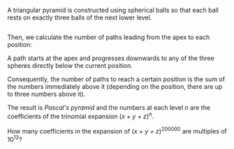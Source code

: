 <p>A triangular pyramid is constructed using spherical balls so that each ball rests on exactly three balls of the next lower level.</p>
<div class="center"><img src="project/images/p154_pyramid.png" class="dark_img" alt="" /></div>
<p>Then, we calculate the number of paths leading from the apex to each position:</p>
<p>A path starts at the apex and progresses downwards to any of the three spheres directly below the current position.</p>
<p>Consequently, the number of paths to reach a certain position is the sum of the numbers immediately above it (depending on the position, there are up to three numbers above it).</p>
<p>The result is <i>Pascal's pyramid</i> and the numbers at each level <var>n</var> are the coefficients of the trinomial expansion 
(<var>x + y + z</var>)<sup><var>n</var></sup>.</p>
<p>How many coefficients in the expansion of (<var>x + y + z</var>)<sup>200000</sup> are multiples of 10<sup>12</sup>?</p>
